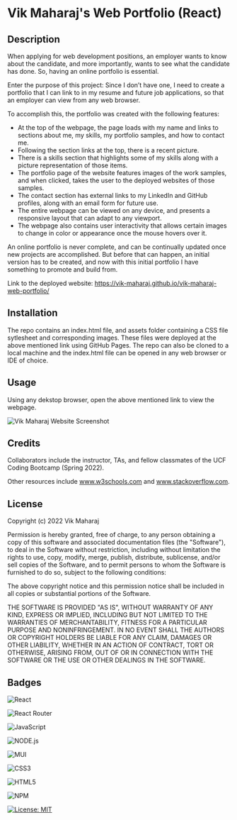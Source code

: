# Vik Maharaj's Web Portfolio (React)

## Description

When applying for web development positions, an employer wants to know about the candidate, and more importantly, wants to see what the candidate has done. So, having an online portfolio is essential.

Enter the purpose of this project: Since I don’t have one, I need to create a portfolio that I can link to in my resume and future job applications, so that an employer can view from any web browser.  

To accomplish this, the portfolio was created with the following features:

- At the top of the webpage, the page loads with my name and links to sections about me, my skills, my portfolio samples, and how to contact me.
- Following the section links at the top, there is a recent picture.
- There is a skills section that highlights some of my skills along with a picture representation of those items.
- The portfolio page of the website features images of the work samples, and when clicked, takes the user to the deployed websites of those samples.
- The contact section has external links to my LinkedIn and GitHub profiles, along with an email form for future use.
- The entire webpage can be viewed on any device, and presents a responsive layout that can adapt to any viewport.
- The webpage also contains user interactivity that allows certain images to change in color or appearance once the mouse hovers over it.

An online portfolio is never complete, and can be continually updated once new projects are accomplished. But before that can happen, an initial version has to be created, and now with this initial portfolio I have something to promote and build from.

Link to the deployed website: https://vik-maharaj.github.io/vik-maharaj-web-portfolio/


## Installation

The repo contains an index.html file, and assets folder containing a CSS file sytlesheet and corresponding images. These files were deployed at the above mentioned link using GitHub Pages. The repo can also be cloned to a local machine and the index.html file can be opened in any web browser or IDE of choice.


## Usage

Using any dekstop browser, open the above mentioned link to view the webpage.

![Vik Maharaj Website Screenshot](assets/images/screenshot.png)


## Credits

Collaborators include the instructor, TAs, and fellow classmates of the UCF Coding Bootcamp (Spring 2022).

Other resources include www.w3schools.com and www.stackoverflow.com.


## License

Copyright (c) 2022 Vik Maharaj

Permission is hereby granted, free of charge, to any person obtaining a copy of this software and associated documentation files (the "Software"), to deal in the Software without restriction, including without limitation the rights to use, copy, modify, merge, publish, distribute, sublicense, and/or sell copies of the Software, and to permit persons to whom the Software is furnished to do so, subject to the following conditions:

The above copyright notice and this permission notice shall be included in all copies or substantial portions of the Software.

THE SOFTWARE IS PROVIDED "AS IS", WITHOUT WARRANTY OF ANY KIND, EXPRESS OR IMPLIED, INCLUDING BUT NOT LIMITED TO THE WARRANTIES OF MERCHANTABILITY,
FITNESS FOR A PARTICULAR PURPOSE AND NONINFRINGEMENT. IN NO EVENT SHALL THE AUTHORS OR COPYRIGHT HOLDERS BE LIABLE FOR ANY CLAIM, DAMAGES OR OTHER LIABILITY, WHETHER IN AN ACTION OF CONTRACT, TORT OR OTHERWISE, ARISING FROM, OUT OF OR IN CONNECTION WITH THE SOFTWARE OR THE USE OR OTHER DEALINGS IN THE SOFTWARE.


## Badges

![React](https://img.shields.io/badge/react-%2320232a.svg?style=for-the-badge&logo=react&logoColor=%2361DAFB)

![React Router](https://img.shields.io/badge/React_Router-CA4245?style=for-the-badge&logo=react-router&logoColor=white)

![JavaScript](https://img.shields.io/badge/javascript-%23323330.svg?style=for-the-badge&logo=javascript&logoColor=%23F7DF1E)

![NODE.js](https://img.shields.io/badge/Node.js-43853D?style=for-the-badge&logo=node.js&logoColor=white)

![MUI](https://img.shields.io/badge/MUI-%230081CB.svg?style=for-the-badge&logo=mui&logoColor=white)

![CSS3](https://img.shields.io/badge/css3-%231572B6.svg?style=for-the-badge&logo=css3&logoColor=white)

![HTML5](https://img.shields.io/badge/html5-%23E34F26.svg?style=for-the-badge&logo=html5&logoColor=white)

![NPM](https://img.shields.io/badge/NPM-%23000000.svg?style=for-the-badge&logo=npm&logoColor=white)

[![License: MIT](https://img.shields.io/badge/License-MIT-yellow.svg)](https://opensource.org/licenses/MIT)
